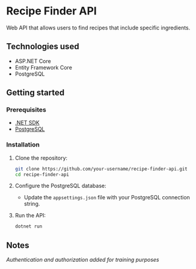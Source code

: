 # Recipe Finder API

Web API that allows users to find recipes that include specific ingredients.

## Technologies used

- ASP.NET Core
- Entity Framework Core
- PostgreSQL

## Getting started

### Prerequisites

- [.NET SDK](https://dotnet.microsoft.com/download)
- [PostgreSQL](https://www.postgresql.org/download/)

### Installation

1. Clone the repository:
    ```bash
    git clone https://github.com/your-username/recipe-finder-api.git
    cd recipe-finder-api
    ```

2. Configure the PostgreSQL database:
    - Update the `appsettings.json` file with your PostgreSQL connection string.

3. Run the API:
    ```bash
    dotnet run
    ```

## Notes
*Authentication and authorization added for training purposes*

